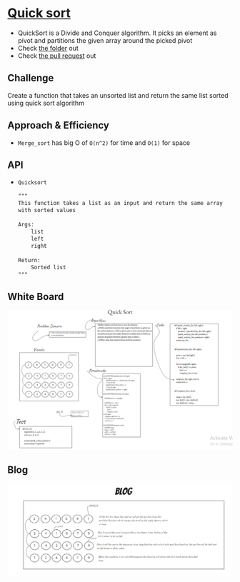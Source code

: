 
# [Quick sort](https://github.com/majedalswaeer/data-structures-and-algorithms/tree/quickSort/python/sort_quick)
- QuickSort is a Divide and Conquer algorithm. It picks an element as pivot and partitions the given array around the picked pivot
- Check [the folder](https://github.com/majedalswaeer/data-structures-and-algorithms/tree/quickSort/python/sort_quick) out
- Check [the pull request](https://github.com/majedalswaeer/data-structures-and-algorithms/pull/19) out
## Challenge
Create a function that takes an unsorted list and return the same list sorted using quick sort algorithm

## Approach & Efficiency
- `Merge_sort` has big O of `O(n^2)` for time and `O(1)` for space

## API
- `Quicksort`
    ```
    """
    This function takes a list as an input and return the same array with sorted values

    Args:
        list
        left
        right

    Return:
        Sorted list
    """

## White Board

![Quick Sort](quickSort_Wb.png)

## Blog
![Quick Sort](quicksort_blog.png)

